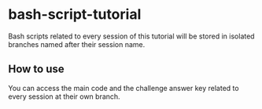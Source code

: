 # bash-script-tutorial
Bash scripts related to every session of this tutorial will be stored in isolated branches named after their session name. 
## How to use 
You can access the main code and the challenge answer key related to every session at their own branch. 
